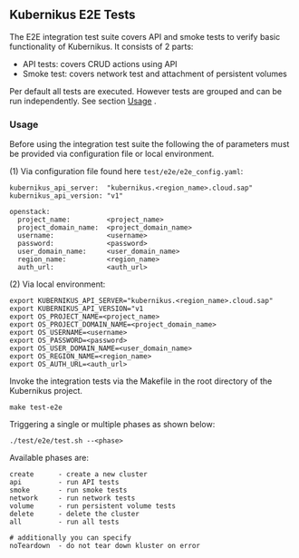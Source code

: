 Kubernikus E2E Tests
--------------------

The E2E integration test suite covers API and smoke tests to verify basic functionality of Kubernikus. 
It consists of 2 parts:
  * API tests:  covers CRUD actions using API
  * Smoke test: covers network test and attachment of persistent volumes

Per default all tests are executed. However tests are grouped and can be run independently. See section [Usage](Usage) .

### Usage

Before using the integration test suite the following the of parameters must be provided via configuration file or local environment.

(1) Via configuration file found here `test/e2e/e2e_config.yaml`:
```
kubernikus_api_server:  "kubernikus.<region_name>.cloud.sap"
kubernikus_api_version: "v1"

openstack:
  project_name:         <project_name>
  project_domain_name:  <project_domain_name>
  username:             <username>
  password:             <password>
  user_domain_name:     <user_domain_name>
  region_name:          <region_name>
  auth_url:             <auth_url>
```

(2) Via local environment:
```
export KUBERNIKUS_API_SERVER="kubernikus.<region_name>.cloud.sap"
export KUBERNIKUS_API_VERSION="v1
export OS_PROJECT_NAME=<project_name>
export OS_PROJECT_DOMAIN_NAME=<project_domain_name>
export OS_USERNAME=<username>
export OS_PASSWORD=<password>
export OS_USER_DOMAIN_NAME=<user_domain_name>
export OS_REGION_NAME=<region_name>
export OS_AUTH_URL=<auth_url>
```

Invoke the integration tests via the Makefile in the root directory of the Kubernikus project.
```
make test-e2e
``` 
Triggering a single or multiple phases as shown below:
```
./test/e2e/test.sh --<phase>
```
Available phases are:
```
create      - create a new cluster
api         - run API tests
smoke       - run smoke tests
network     - run network tests
volume      - run persistent volume tests
delete      - delete the cluster
all         - run all tests

# additionally you can specify
noTeardown  - do not tear down kluster on error

```
